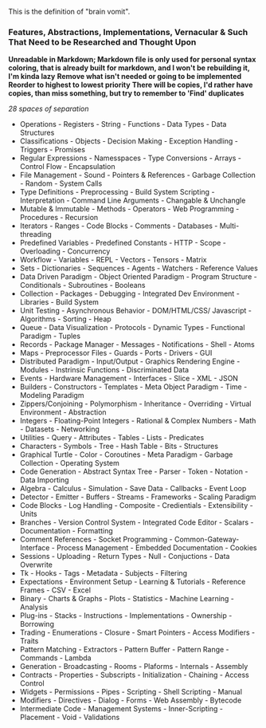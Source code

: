 This is the definition of "brain vomit".

### Features, Abstractions, Implementations, Vernacular & Such That Need to be Researched and Thought Upon
**Unreadable in Markdown; Markdown file is only used for personal syntax coloring, that is already built for markdown, and I won't be rebuilding it, I'm kinda lazy**
**Remove what isn't needed or going to be implemented**
**Reorder to highest to lowest priority**
**There will be copies, I'd rather have copies, than miss something, but try to remember to 'Find' duplicates**

*28 spaces of separation*

 - Operations                 - Registers                  - String                     - Functions                  - Data Types                 - Data Structures                    
 - Classifications            - Objects                    - Decision Making            - Exception Handling         - Triggers                   - Promises
 - Regular Expressions        - Namesspaces                - Type Conversions           - Arrays                     - Control Flow               - Encapsulation
 - File Management            - Sound                      - Pointers & References      - Garbage Collection         - Random                     - System Calls
 - Type Definitions           - Preprocessing              - Build System Scripting     - Interpretation             - Command Line Arguments     - Changable & Unchangle
 - Mutable & Immutable        - Methods                    - Operators                  - Web Programming            - Procedures                 - Recursion
 - Iterators                  - Ranges                     - Code Blocks                - Comments                   - Databases                  - Multi-threading
 - Predefined Variables       - Predefined Constants       - HTTP                       - Scope                      - Overloading                - Concurrency
 - Workflow                   - Variables                  - REPL                       - Vectors                    - Tensors                    - Matrix
 - Sets                       - Dictionaries               - Sequences                  - Agents                     - Watchers                   - Reference Values
 - Data Driven Paradigm       - Object Oriented Paradigm   - Program Structure          - Conditionals               - Subroutines                - Booleans
 - Collection                 - Packages                   - Debugging                  - Integrated Dev Environment - Libraries                  - Build System
 - Unit Testing               - Asynchronous Behavior      - DOM/HTML/CSS/ Javascript   - Algorithms                 - Sorting                    - Heap
 - Queue                      - Data Visualization         - Protocols                  - Dynamic Types              - Functional Paradigm        - Tuples
 - Records                    - Package Manager            - Messages                   - Notifications              - Shell                      - Atoms
 - Maps                       - Preprocessor Files         - Guards                     - Ports                      - Drivers                    - GUI
 - Distributed Paradigm       - Input/Output               - Graphics Rendering Engine  - Modules                    - Instrinsic Functions       - Discriminated Data
 - Events                     - Hardware Management        - Interfaces                 - Slice                      - XML                        - JSON
 - Builders                   - Constructors               - Templates                  - Meta Object Paradigm       - Time                       - Modeling Paradigm
 - Zippers/Conjoining         - Polymorphism               - Inheritance                - Overriding                 - Virtual Environment        - Abstraction
 - Integers                   - Floating-Point Integers    - Rational & Complex Numbers - Math                       - Datasets                   - Networking
 - Utilities                  - Query                      - Attributes                 - Tables                     - Lists                      - Predicates
 - Characters                 - Symbols                    - Tree                       - Hash Table                 - Bits                       - Structures
 - Graphical Turtle           - Color                      - Coroutines                 - Meta Paradigm              - Garbage Collection         - Operating System
 - Code Generation            - Abstract Syntax Tree       - Parser                     - Token                      - Notation                   - Data Importing
 - Algebra                    - Calculus                   - Simulation                 - Save Data                  - Callbacks                  - Event Loop
 - Detector                   - Emitter                    - Buffers                    - Streams                    - Frameworks                 - Scaling Paradigm
 - Code Blocks                - Log Handling               - Composite                  - Credientials               - Extensibility              - Units
 - Branches                   - Version Control System     - Integrated Code Editor     - Scalars                    - Documentation              - Formatting
 - Comment References         - Socket Programming         - Common-Gateway-Interface   - Process Management         - Embedded Documentation     - Cookies
 - Sessions                   - Uploading                  - Return Types               - Null                       - Conjuctions                - Data Overwrite
 - Tk                         - Hooks                      - Tags                       - Metadata                   - Subjects                   - Filtering
 - Expectations               - Environment Setup          - Learning & Tutorials       - Reference Frames           - CSV                        - Excel
 - Binary                     - Charts & Graphs            - Plots                      - Statistics                 - Machine Learning           - Analysis
 - Plug-ins                   - Stacks                     - Instructions               - Implementations            - Ownership                  - Borrowing
 - Trading                    - Enumerations               - Closure                    - Smart Pointers             - Access Modifiers           - Traits
 - Pattern Matching           - Extractors                 - Pattern Buffer             - Pattern Range              - Commands                   - Lambda
 - Generation                 - Broadcasting               - Rooms                      - Plaforms                   - Internals                  - Assembly
 - Contracts                  - Properties                 - Subscripts                 - Initialization             - Chaining                   - Access Control
 - Widgets                    - Permissions                - Pipes                      - Scripting                  - Shell Scripting            - Manual
 - Modifiers                  - Directives                 - Dialog                     - Forms                      - Web Assembly               - Bytecode
 - Intermediate Code          - Management Systems         - Inner-Scripting            - Placement                  - Void                       - Validations